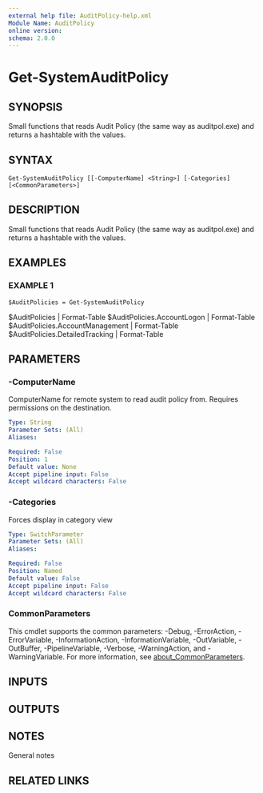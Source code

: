 ```yaml
---
external help file: AuditPolicy-help.xml
Module Name: AuditPolicy
online version:
schema: 2.0.0
---
```


# Get-SystemAuditPolicy

## SYNOPSIS
Small functions that reads Audit Policy (the same way as auditpol.exe) and returns a hashtable with the values.

## SYNTAX

```
Get-SystemAuditPolicy [[-ComputerName] <String>] [-Categories] [<CommonParameters>]
```

## DESCRIPTION
Small functions that reads Audit Policy (the same way as auditpol.exe) and returns a hashtable with the values.

## EXAMPLES

### EXAMPLE 1
```
$AuditPolicies = Get-SystemAuditPolicy
```

$AuditPolicies | Format-Table
$AuditPolicies.AccountLogon | Format-Table
$AuditPolicies.AccountManagement | Format-Table
$AuditPolicies.DetailedTracking | Format-Table

## PARAMETERS

### -ComputerName
ComputerName for remote system to read audit policy from.
Requires permissions on the destination.

```yaml
Type: String
Parameter Sets: (All)
Aliases:

Required: False
Position: 1
Default value: None
Accept pipeline input: False
Accept wildcard characters: False
```

### -Categories
Forces display in category view

```yaml
Type: SwitchParameter
Parameter Sets: (All)
Aliases:

Required: False
Position: Named
Default value: False
Accept pipeline input: False
Accept wildcard characters: False
```

### CommonParameters
This cmdlet supports the common parameters: -Debug, -ErrorAction, -ErrorVariable, -InformationAction, -InformationVariable, -OutVariable, -OutBuffer, -PipelineVariable, -Verbose, -WarningAction, and -WarningVariable. For more information, see [about_CommonParameters](http://go.microsoft.com/fwlink/?LinkID=113216).

## INPUTS

## OUTPUTS

## NOTES
General notes

## RELATED LINKS
